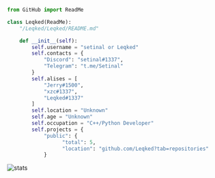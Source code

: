 ```py
from GitHub import ReadMe

class Leqked(ReadMe):
    "/Leqked/Leqked/README.md"

    def __init__(self):
        self.username = "setinal or Leqked"
        self.contacts = {
            "Discord": "setinal#1337",
            "Telegram": "t.me/Setinal"
        }
        self.alises = [
            "Jerry#1500",
            "xzc#1337",
            "Leqked#1337"
        ]
        self.location = "Unknown"
        self.age = "Unknown"
        self.occupation = "C++/Python Developer"
        self.projects = {
            "public": {
                  "total": 5,
                  "location": "github.com/Leqked?tab=repositories"
            }
```
![stats](https://github-readme-stats.vercel.app/api/?username=Leqked&title_color=4F8CC9&text_color=9f9f9f&show_icons=true&bg_color=00000000&hide_border=true&icon_color=4F8CC9&hide_title=true&count_private=true&include_all_commits=true)
